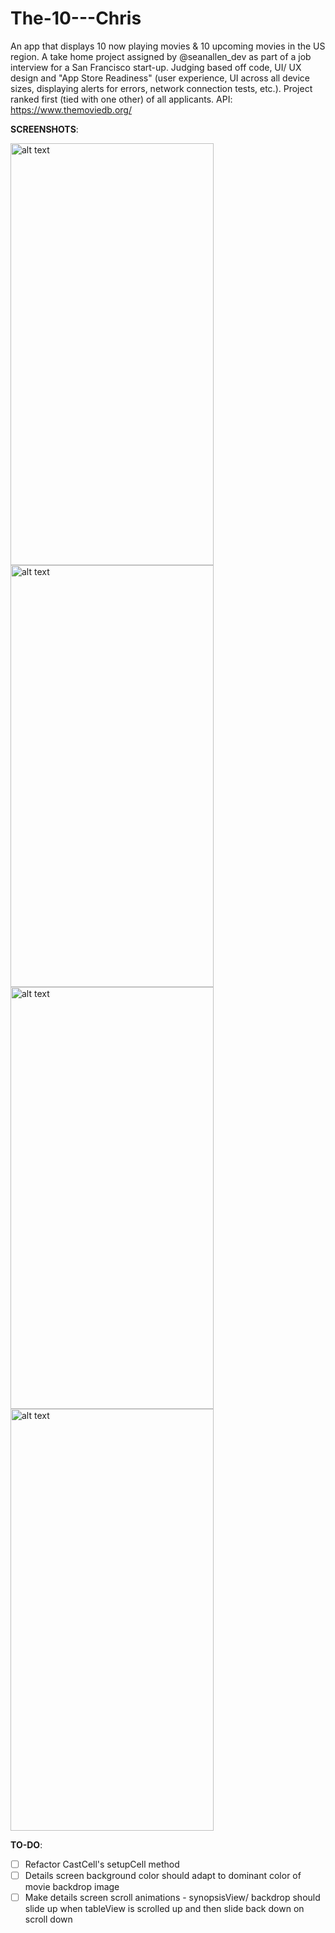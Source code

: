 # The-10---Chris
An app that displays 10 now playing movies &amp; 10 upcoming movies in the US region. A take home project assigned by @seanallen_dev as part of a job interview for a San Francisco start-up. Judging based off code, UI/ UX design and "App Store Readiness" (user experience, UI across all device sizes, displaying alerts for errors, network connection tests, etc.). Project ranked first (tied with one other) of all applicants. API: https://www.themoviedb.org/

<b>SCREENSHOTS</b>:

<img src="https://user-images.githubusercontent.com/8717712/53760664-6b609480-3e78-11e9-9728-993044d867da.png" alt="alt text" width="325" height="675">
<img src="https://user-images.githubusercontent.com/8717712/53760662-6b609480-3e78-11e9-9e22-cfcffc0c9c1e.png" alt="alt text" width="325" height="675">
<img src="https://user-images.githubusercontent.com/8717712/52974617-06d11000-3377-11e9-8426-5ebef9f1ed00.png" alt="alt text" width="325" height="675">
<img src="https://user-images.githubusercontent.com/8717712/52974616-06d11000-3377-11e9-859b-ff8496d12934.png" alt="alt text" width="325" height="675">

<b>TO-DO</b>: 

 - [ ] Refactor CastCell's setupCell method
 - [ ] Details screen background color should adapt to dominant color of movie backdrop image
 - [ ] Make details screen scroll animations - synopsisView/ backdrop should slide up when tableView is scrolled up and then slide back down on scroll down
